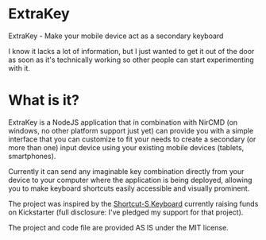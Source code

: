 ExtraKey
========

ExtraKey - Make your mobile device act as a secondary keyboard

I know it lacks a lot of information, but I just wanted to get it out of the door as soon as it's technically working so other people can start experimenting with it.

# What is it?

ExtraKey is a NodeJS application that in combination with NirCMD (on windows, no other platform support just yet) can provide you with a simple interface that you can customize to fit your needs to create a secondary (or more than one) input device using your existing mobile devices (tablets, smartphones).

Currently it can send any imaginable key combination directly from your device to your computer where the application is being deployed, allowing you to make keyboard shortcuts easily accessible and visually prominent.

The project was inspired by the [Shortcut-S Keyboard](https://www.kickstarter.com/projects/5074048/special-dedicated-editing-keyboard-for-photoshop) currently raising funds on Kickstarter (full disclosure: I've pledged my support for that project).

The project and code file are provided AS IS under the MIT license.
